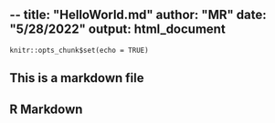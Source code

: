 --
title: "HelloWorld.md"
author: "MR"
date: "5/28/2022"
output: html_document
---

```{r setup, include=FALSE}
knitr::opts_chunk$set(echo = TRUE)
```
## This is a markdown file

## R Markdown

